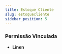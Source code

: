 ```yaml
---
title: Estoque Cliente
slug: estoquecliente
sidebar_position: 5
---
```





### Permissão Vinculada

- **Linen**